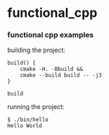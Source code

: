 # functional_cpp

### functional cpp examples

building the project:

```
build() {
    cmake -H. -Bbuild &&
    cmake --build build -- -j3
}

build
```

running the project:

```
$ ./bin/hello
Hello World
```

